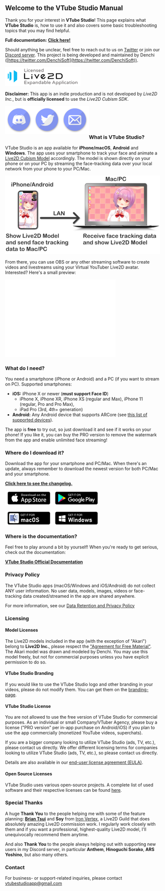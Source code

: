 ## Welcome to the VTube Studio Manual

Thank you for your interest in **VTube Studio**! This page explains what **VTube Studio** is, how to use it and also covers some basic troubleshooting topics that you may find helpful.

<b>Full documentation:</b> <b>[Click here!](https://raw.githubusercontent.com/DenchiSoft/denchisoft.github.io/master/docs/VTube_Studio_Documentation.pdf)</b>

Should anything be unclear, feel free to reach out to us on [Twitter](https://twitter.com/VTubeStudio) or join our [Discord server](https://discord.gg/j6JUarA). This project is being developed and maintained by Denchi ([https://twitter.com/DenchiSoft](https://twitter.com/DenchiSoft)).

![Live2D Expandable Application](/images/icons/live2d_expandable_app_small.png "Live2D Expandable Application")

__Disclaimer:__ This app is an indie production and is not developed by _Live2D Inc._, but is **officially licensed** to use the _Live2D Cubism SDK_. 

<a href="https://discord.gg/j6JUarA"><img src="/images/icons/discord.png" align="left" width="91" ></a> <a href="https://twitter.com/VTubeStudio"><img src="/images/icons/twitter.png" align="left" width="91" ></a> <a href="mailto:vtubestudioapp@gmail.com"><img src="/images/icons/mail.png" align="left" width="91" ></a>
<br />
<br />
<br />
<br />

### What is VTube Studio?

VTube Studio is an app available for **iPhone/macOS**, **Android** and **Windows**. The app uses your smartphone to track your face and animate a [Live2D Cubism Model](https://www.live2d.com/en/) accordingly. The model is shown directly on your phone or on your PC by streaming the face-tracking data over your local network from your phone to your PC/Mac.

![VTube Studio Setup](/images/other/vts_basic_setup_detail_small.png "VTube Studio Setup")

From there, you can use OBS or any other streaming software to create videos and livestreams using your Virtual YouTuber Live2D avatar. Interested? Here's a small preview:

<iframe width="360" height="252" src="//www.youtube.com/embed/mN0sJXCubQw" frameborder="0" allowfullscreen="allowfullscreen">&nbsp;</iframe>

<br />

### What do I need?

You need a smartphone (iPhone or Android) and a PC (if you want to stream on PC). Supported smartphones:

- **iOS:** iPhone X or newer (__must support Face ID__)
  - iPhone X, iPhone XR, iPhone XS (regular and Max), iPhone 11 (regular, Pro and Pro Max),
  - iPad Pro (3rd, 4th+ generation)
- **Android:** Any Android device that supports ARCore (see [this list of supported devices](https://developers.google.com/ar/discover/supported-devices)).

The app is **free** to try out, so just download it and see if it works on your phone! If you like it, you can buy the PRO version to remove the watermark from the app and enable unlimited face streaming!

### Where do I download it?

Download the app for your smartphone and PC/Mac. When there's an update, always remember to download the newest version for both PC/Mac and your smartphone.

<b>[Click here to see the changelog.](docs/changelog.md)</b>

<a href="https://apps.apple.com/us/app/vtube-studio/id1511435444"><img src="/images/platform_logos/download_iphone.png" align="left" width="155" ></a> <a href="https://play.google.com/store/apps/details?id=com.denchi.vtubestudio"><img src="/images/platform_logos/download_android.png" align="left" width="155" ></a>

<br /> <br /> <br />

<a href="https://denchi.itch.io/vtube-studio"><img src="/images/platform_logos/download_mac.png" align="left" width="155" ></a> <a href="https://denchi.itch.io/vtube-studio"><img src="/images/platform_logos/download_windows.png" align="left" width="155" ></a>

<br /> <br /> <br />

### Where is the documentation?

Feel free to play around a bit by yourself! When you're ready to get serious, check out the documentation:

<b>[VTube Studio Official Documentation](https://raw.githubusercontent.com/DenchiSoft/denchisoft.github.io/master/docs/VTube_Studio_Documentation.pdf)</b>

### Privacy Policy

The VTube Studio apps (macOS/Windows and iOS/Android) do not collect ANY user information. No user data, models, images, videos or face-tracking data created/streamed in the app are shared anywhere.

For more information, see our [Data Retention and Privacy Policy](other/privacy_policy.md)

### Licensing
#### Model Licenses
The Live2D models included in the app (with the exception of "Akari") belong to __Live2D Inc.__, please respect the ["Agreement for Free Material"](https://docs.live2d.com/cubism-editor-manual/sample-model/?locale=en_us#License). 
The Akari model was drawn and modeled by Denchi. You may use this model freely, but not for commercial purposes unless you have explicit permission to do so.

#### VTube Studio Branding
If you would like to use the VTube Studio logo and other branding in your videos, please do not modify them. You can get them on the [branding-page](docs/branding.md).

#### VTube Studio License
You are not allowed to use the free version of VTube Studio for commercial purposes. As an individual or small Company/VTuber Agency, please buy a license ("PRO version" per in-app purchase on Android/iOS) if you plan to use the app commercially (monetized YouTube videos, superchats). 

If you are a bigger company looking to utilize VTube Studio (ads, TV, etc.), please contact us directly.
We offer different licensing terms for companies looking to utilize VTube Studio (ads, TV, etc.), so please contact us directly.

Details are also available in our [end-user license agreement (EULA)](https://raw.githubusercontent.com/DenchiSoft/denchisoft.github.io/master/docs/denchisoft_eula_vts.pdf).

#### Open Source Licenses
VTube Studio uses various open-source projects. A complete list of used software and their respective licenses can be found [here](docs/open_source_licenses.md).

### Special Thanks

A huge <b>Thank You</b> to the people helping me with some of the feature planning: <b>[Brian Tsui](https://twitter.com/BrianTsuii)</b> and <b>Soy</b> from [Iron Vertex](https://twitter.com/iron_vertex), a Live2D Guild that does absolutely amazing Live2D commission work. I regularly work closely with them and if you want a professional, highest-quality Live2D model, I'll unequivocally recommend them anytime.

And also <b>Thank You</b> to the people always helping out with supporting new users in my Discord server, in particular <b>Anthem</b>, <b>Hinoguchi Sorako</b>, <b>ARS Yoshino</b>, but also many others.

### Contact

For business- or support-related inquiries, please contact [vtubestudioapp@gmail.com](mailto:vtubestudioapp@gmail.com)

